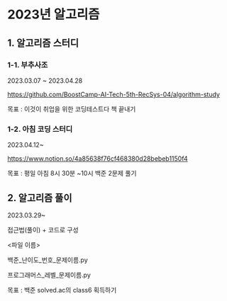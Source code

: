 # 2023년 알고리즘

## 1. 알고리즘 스터디

### 1-1. 부추사조

2023.03.07 ~ 2023.04.28

https://github.com/BoostCamp-AI-Tech-5th-RecSys-04/algorithm-study

목표 : 이것이 취업을 위한 코딩테스트다 책 끝내기

### 1-2. 아침 코딩 스터디
2023.04.12~

https://www.notion.so/4a85638f76cf468380d28bebeb1150f4

목표 : 평일 아침 8시 30분 ~10시 백준 2문제 풀기






## 2. 알고리즘 풀이

2023.03.29~

접근법(풀이) + 코드로 구성

<파일 이름>

백준\_난이도\_번호\_문제이름.py

프로그래머스\_레벨_문제이름.py

목표 : 백준 solved.ac의 class6 획득하기